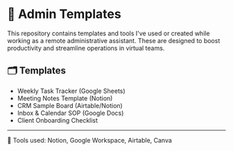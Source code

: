 # 🧾 Admin Templates

This repository contains templates and tools I've used or created while working as a remote administrative assistant. These are designed to boost productivity and streamline operations in virtual teams.

## 🗂️ Templates

- Weekly Task Tracker (Google Sheets)
- Meeting Notes Template (Notion)
- CRM Sample Board (Airtable/Notion)
- Inbox & Calendar SOP (Google Docs)
- Client Onboarding Checklist

---

📌 Tools used: Notion, Google Workspace, Airtable, Canva
